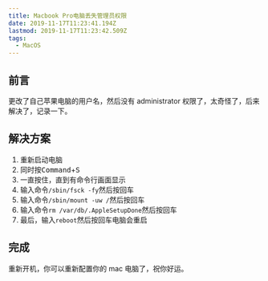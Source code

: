 ```yaml
---
title: Macbook Pro电脑丢失管理员权限
date: 2019-11-17T11:23:41.194Z
lastmod: 2019-11-17T11:23:42.509Z
tags:
  - MacOS
---
```

## 前言
更改了自己苹果电脑的用户名，然后没有 administrator 权限了，太奇怪了，后来解决了，记录一下。

## 解决方案
1. 重新启动电脑
2. 同时按<kbd>Command</kbd>+<kbd>S</kbd>
3. 一直按住，直到有命令行画面显示
4. 输入命令`/sbin/fsck -fy`然后按<kbd>回车</kbd>
5. 输入命令`/sbin/mount -uw /`然后按<kbd>回车</kbd>
6. 输入命令`rm /var/db/.AppleSetupDone`然后按<kbd>回车</kbd>
7. 最后，输入`reboot`然后按<kbd>回车</kbd>电脑会重启
## 完成
重新开机，你可以重新配置你的 mac 电脑了，祝你好运。


